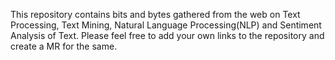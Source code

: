 This repository contains bits and bytes gathered from the web on Text Processing, Text Mining, Natural Language Processing(NLP) and Sentiment Analysis of Text. Please feel free to add your own links to the repository and create a MR for the same. 